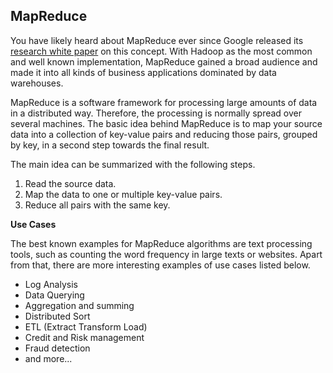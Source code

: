 

## MapReduce

You have likely heard about MapReduce ever since Google released its [research white paper](http://research.google.com/archive/mapreduce.html) on this concept. With Hadoop as the most common and well known implementation, MapReduce gained a broad audience and made it into all kinds of business applications dominated by data warehouses.

MapReduce is a software framework for processing large amounts of data in a distributed way. Therefore, the processing is normally spread over several machines. The basic idea behind MapReduce is to map your source data into a collection of key-value pairs and reducing those pairs, grouped by key, in a second
step towards the final result.

The main idea can be summarized with the following steps.

  1. Read the source data.
  2. Map the data to one or multiple key-value pairs.
  3. Reduce all pairs with the same key.

**Use Cases**

The best known examples for MapReduce algorithms are text processing tools, such as counting the word frequency in large texts or websites. Apart from that, there are more interesting examples of use cases listed below.

 - Log Analysis
 - Data Querying
 - Aggregation and summing
 - Distributed Sort
 - ETL (Extract Transform Load)
 - Credit and Risk management
 - Fraud detection
 - and more...


